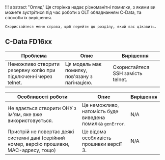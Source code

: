 !!! abstract "Огляд"
    Ця сторінка надає різноманітні помилки, з якими ви можете зустрітися під час роботи з OLT обладнанням С-Data, та способи їх вирішення.

    Скористайтеся меню справа, щоб перейти до розділу, який вас цікавить.

## C-Data FD16xx
| Проблема | Опис | Вирішення |
| ------- | ----------- | -------- |
| Неможливо створити резервну копію при підключенні через telnet. | Ця модель має помилку, пов'язану з пагінацією. | Скористайтеся SSH замість telnet. |

| Особливості роботи | Опис | Вирішення |
| ------------------ | ---- | --------- |
| Не вдається створити ОНУ з ім'ям, яке вже використовується. | Це неможливо, натомість буде виведена помилка `genError`. | N/A |
| Пристрій не повертає деякі системні дані (серійний номер, версію прошивки, MAC-адресу, тощо) | Це відома особливість прошивки версії 3. | N/A |